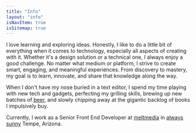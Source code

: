 ```yaml
---
title: "Info"
layout: "info"
isNavItem: true
isSitemap: true
---
```

I love learning and exploring ideas. Honestly, I like to do a little bit of everything when it comes to technology, especially all aspects of creating with it. Whether it's a design solution or a technical one, I always enjoy a good challenge. No matter what medium or platform, I strive to create smart, engaging, and meaningful experiences. From discovery to mastery, my goal is to learn, innovate, and share that knowledge along the way.

When I don't have my nose buried in a text editor, I spend my time playing with new tech and gadgets, perfecting my grilling skills, brewing up new batches of [beer](#), and slowly chipping away at the gigantic backlog of books I impulsively buy.

Currently, I work as a Senior Front End Developer at [meltmedia](http://www.meltmedia.com) in [always sunny](http://why.az) Tempe, Arizona.

